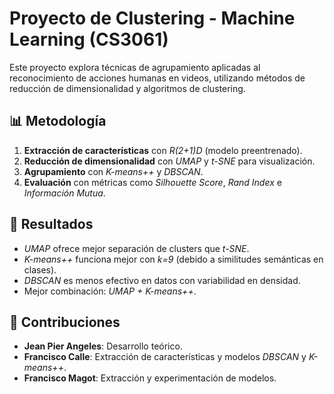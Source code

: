 # Proyecto de Clustering - Machine Learning (CS3061)

Este proyecto explora técnicas de agrupamiento aplicadas al reconocimiento de acciones humanas en videos, utilizando métodos de reducción de dimensionalidad y algoritmos de clustering.

## 📊 Metodología
1. **Extracción de características** con *R(2+1)D* (modelo preentrenado).
2. **Reducción de dimensionalidad** con *UMAP* y *t-SNE* para visualización.
3. **Agrupamiento** con *K-means++* y *DBSCAN*.
4. **Evaluación** con métricas como *Silhouette Score*, *Rand Index* e *Información Mutua*.

## 🔬 Resultados
- *UMAP* ofrece mejor separación de clusters que *t-SNE*.
- *K-means++* funciona mejor con *k=9* (debido a similitudes semánticas en clases).
- *DBSCAN* es menos efectivo en datos con variabilidad en densidad.
- Mejor combinación: *UMAP + K-means++*.

## 👥 Contribuciones
- **Jean Pier Angeles**: Desarrollo teórico.
- **Francisco Calle**: Extracción de características y modelos *DBSCAN* y *K-means++*.
- **Francisco Magot**: Extracción y experimentación de modelos.